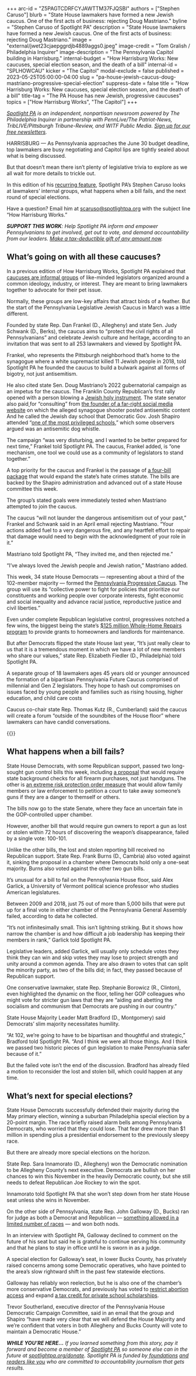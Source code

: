+++
arc-id = "Z5PAGTCDRFCYJAWTTM37FJQSBI"
authors = ["Stephen Caruso"]
blurb = "State House lawmakers have formed a new Jewish caucus. One of the first acts of business: rejecting Doug Mastriano."
byline = "Stephen Caruso of Spotlight PA"
description = "State House lawmakers have formed a new Jewish caucus. One of the first acts of business: rejecting Doug Mastriano."
image = "external/jwet23cjaepggrdjb4889aggs0.jpeg"
image-credit = "Tom Gralish / Philadelphia Inquirer"
image-description = "The Pennsylvania Capitol building in Harrisburg."
internal-budget = "How Harrisburg Works: New caucuses, special election season, and the death of a bill"
internal-id = "SPLHOWCAU"
kicker = "The Capitol"
modal-exclude = false
published = 2023-05-25T05:00:00-04:00
slug = "pa-house-jewish-caucus-doug-mastriano-progressive-special-election"
suppress-date = false
title = "How Harrisburg Works: New caucuses, special election season, and the death of a bill"
title-tag = "The PA House has new Jewish, progressive caucuses"
topics = ["How Harrisburg Works", "The Capitol"]
+++

<a href="https://www.spotlightpa.org/"><i>Spotlight PA</i></a><i> is an independent, nonpartisan newsroom powered by The Philadelphia Inquirer in partnership with PennLive/The Patriot-News, TribLIVE/Pittsburgh Tribune-Review, and WITF Public Media. </i><a href="https://www.spotlightpa.org/newsletters"><i>Sign up for our free newsletters</i></a><i>.</i>

HARRISBURG — As Pennsylvania approaches the June 30 budget deadline, top lawmakers are busy negotiating and Capitol lips are tightly sealed about what is being discussed.

But that doesn’t mean there isn’t plenty of legislative trivia to explore as we all wait for more details to trickle out.

In this edition of his <a href="https://www.spotlightpa.org/news/2022/09/pa-capitol-lawmaker-per-diems-speaker-majority-leader-caucus/">recurring feature</a>, Spotlight PA’s Stephen Caruso looks at lawmakers’ internal groups, what happens when a bill fails, and the next round of special elections.

Have a question? Email him at <a href="mailto:scaruso@spotlightpa.org" target="_blank">scaruso@spotlightpa.org</a> with the subject line “How Harrisburg Works.”

<i><b>SUPPORT THIS WORK</b></i><i>: Help Spotlight PA inform and empower Pennsylvanians to get involved, get out to vote, and demand accountability from our leaders. </i><a href="https://www.spotlightpa.org/donate?campaign=701Dn000000YgozIAC"><i>Make a tax-deductible gift of any amount now</i></a><i>.</i>

## What’s going on with all these caucuses?

In a previous edition of How Harrisburg Works, Spotlight PA explained that <a href="https://www.spotlightpa.org/news/2022/09/pa-capitol-lawmaker-per-diems-speaker-majority-leader-caucus/">caucuses are informal groups</a> of like-minded legislators organized around a common ideology, industry, or interest. They are meant to bring lawmakers together to advocate for their pet issue.

Normally, these groups are low-key affairs that attract birds of a feather. But the start of the Pennsylvania Legislative Jewish Caucus in March was a little different.

Founded by state Rep. Dan Frankel (D., Allegheny) and state Sen. Judy Schwank (D., Berks), the caucus aims to “protect the civil rights of all Pennsylvanians” and celebrate Jewish culture and heritage, according to an invitation that was sent to all 253 lawmakers and viewed by Spotlight PA.

Frankel, who represents the Pittsburgh neighborhood that’s home to the synagogue where a white supremacist killed 11 Jewish people in 2018, told Spotlight PA he founded the caucus to build a bulwark against all forms of bigotry, not just antisemitism.

He also cited state Sen. Doug Mastriano’s 2022 gubernatorial campaign as an impetus for the caucus. The Franklin County Republican’s first rally opened with a person blowing a <a href="https://web.archive.org/20220109162247/https://www.jpost.com/american-politics/article-691969">Jewish holy instrument</a>. The state senator also paid<a href="https://web.archive.org/20220713232351/https://www.wesa.fm/courts-justice/2022-07-13/gop-candidate-for-pa-governor-mastriano-paid-5-000-to-the-website-used-by-the-tree-of-life-shooter"> </a>for “consulting” from <a href="https://web.archive.org/20220713232351/https://www.wesa.fm/courts-justice/2022-07-13/gop-candidate-for-pa-governor-mastriano-paid-5-000-to-the-website-used-by-the-tree-of-life-shooter">the founder of a far-right social media website</a> on which the alleged synagogue shooter posted antisemitic content And he called the Jewish day school that Democratic Gov. Josh Shapiro attended “<a href="https://web.archive.org/20220917000658/https://www.timesofisrael.com/gop-candidate-makes-opponents-jewish-day-school-an-issue-in-pa-governor-race/">one of the most privileged schools</a>,” which some observers argued was an antisemitic dog whistle.

The campaign “was very disturbing, and I wanted to be better prepared for next time,” Frankel told Spotlight PA. The caucus, Frankel added, is “one mechanism, one tool we could use as a community of legislators to stand together.”

<script src="https://www.spotlightpa.org/embed.js" async></script><div data-spl-embed-version="1" data-spl-src="https://www.spotlightpa.org/embeds/newsletter/"></div>


A top priority for the caucus and Frankel is the passage of <a href="https://web.archive.org/20221221161132/https://www.legis.state.pa.us/cfdocs/Legis/CSM/showMemoPublic.cfm?chamber=H&SPick=20230&cosponId=38636">a four-bill package</a> that would expand the state’s hate crimes statute. The bills are backed by the Shapiro administration and advanced out of a state House committee this week.

The group’s stated goals were immediately tested when Mastriano attempted to join the caucus.

The caucus “will not launder the dangerous antisemitism out of your past,” Frankel and Schwank said in an April email rejecting Mastriano. “Your actions added fuel to a very dangerous fire, and any heartfelt effort to repair that damage would need to begin with the acknowledgment of your role in it.”

Mastriano told Spotlight PA, “They invited me, and then rejected me.”

“I’ve always loved the Jewish people and Jewish nation,” Mastriano added.

This week, 34 state House Democrats — representing about a third of the 102-member majority — formed the <a href="https://web.archive.org/20230523184527/https://www.politicspa.com/progressive-caucus-formed-in-pa-house/121745/">Pennsylvania Progressive Caucus</a>. The group will use its “collective power to fight for policies that prioritize our constituents and working people over corporate interests, fight economic and social inequality and advance racial justice, reproductive justice and civil liberties.”

Even under complete Republican legislative control, progressives notched a few wins, the biggest being the state’s <a href="https://web.archive.org/20221117200619/https://dced.pa.gov/programs/covid-19-arpa-whole-home-repairs-program/">$125 million Whole-Home Repairs program</a> to provide grants to homeowners and landlords for maintenance.

But after Democrats flipped the state House last year, “It’s just really clear to us that it is a tremendous moment in which we have a lot of new members who share our values,” state Rep. Elizabeth Fiedler (D., Philadelphia) told Spotlight PA.

A separate group of 18 lawmakers ages 45 years old or younger announced the formation of a bipartisan Pennsylvania Future Caucus comprised of millennial and Gen Z legislators. They hope to hash out compromises on issues faced by young people and families such as rising housing, higher education, and child care costs

Caucus co-chair state Rep. Thomas Kutz (R., Cumberland) said the caucus will create a forum “outside of the soundbites of the House floor” where lawmakers can have candid conversations.

{{<picture src="external/7bzqf3qb0jnjgsrrjdv4gy1f8w.jpeg" description="Members of the public show support for legislative action against gun violence at the Harrisburg Capitol in 2019." caption="Members of the public show support for legislative action against gun violence at the Harrisburg Capitol in 2019." credit="Commonwealth Media Services">}} 

## What happens when a bill fails?

State House Democrats, with some Republican support, passed two long-sought gun control bills this week, including <a href="https://web.archive.org/20230430124511/https://www.legis.state.pa.us/cfdocs/billinfo/billinfo.cfm?sYear=2023&amp;sInd=0&amp;body=H&amp;type=B&amp;bn=714">a proposal</a> that would require state background checks for all firearm purchases, not just handguns. The other is <a href="https://web.archive.org/20230430093753/https://www.legis.state.pa.us/cfdocs/billinfo/billinfo.cfm?syear=2023&amp;sind=0&amp;body=H&amp;type=B&amp;bn=1018">an extreme risk protection order measure</a> that would allow family members or law enforcement to petition a court to take away someone’s guns if they are a danger to themself or others.

The bills now go to the state Senate, where they face an uncertain fate in the GOP-controlled upper chamber.

However, another bill that would require gun owners to report a gun as lost or stolen within 72 hours of discovering the weapon’s disappearance, failed by a single vote: 100-101.

Unlike the other bills, the lost and stolen reporting bill received no Republican support. State Rep. Frank Burns (D., Cambria) also voted against it, sinking the proposal in a chamber where Democrats hold only a one-seat majority. Burns also voted against the other two gun bills.

It’s unusual for a bill to fail on the Pennsylvania House floor, said Alex Garlick, a University of Vermont political science professor who studies American legislatures.

Between 2009 and 2018, just 75 out of more than 5,000 bills that were put up for a final vote in either chamber of the Pennsylvania General Assembly failed, according to data he collected.

“It’s not infinitesimally small. This isn’t lightning striking. But it shows how narrow the chamber is and how difficult a job leadership has keeping their members in rank,” Garlick told Spotlight PA.

Legislative leaders, added Garlick, will usually only schedule votes they think they can win and skip votes they may lose to project strength and unity around a common agenda. They are also drawn to votes that can split the minority party, as two of the bills did; in fact, they passed because of Republican support.

One conservative lawmaker, state Rep. Stephanie Borowicz (R., Clinton), even highlighted the dynamic on the floor, telling her GOP colleagues who might vote for stricter gun laws that they are “aiding and abetting the socialism and communism that Democrats are pushing in our country.”

State House Majority Leader Matt Bradford (D., Montgomery) said Democrats’ slim majority necessitates humility.

“At 102, we’re going to have to be bipartisan and thoughtful and strategic,” Bradford told Spotlight PA. “And I think we were all those things. And I think we passed two historic pieces of gun legislation to make Pennsylvania safer because of it.”

But the failed vote isn’t the end of the discussion. Bradford has already filed a motion to reconsider the lost and stolen bill, which could happen at any time.

## What’s next for special elections?

State House Democrats successfully defended their majority during the May primary election, winning a suburban Philadelphia special election by a 20-point margin. The race briefly raised alarm bells among Pennsylvania Democrats, who worried that they could lose. That fear drew more than $1 million in spending plus a presidential endorsement to the previously sleepy race.

But there are already more special elections on the horizon.

State Rep. Sara Innamorato (D., Allegheny) won the Democratic nomination to be Allegheny County’s next executive. Democrats are bullish on her chances to win this November in the heavily Democratic county, but she still needs to defeat Republican Joe Rockey to win the spot.

Innamorato told Spotlight PA that she won’t step down from her state House seat unless she wins in November.

<script src="https://www.spotlightpa.org/embed.js" async></script><div data-spl-embed-version="1" data-spl-src="https://www.spotlightpa.org/embeds/donate/?eyebrow_text=SPRING%20MEMBER%20DRIVE&teaser_text=Before%20you%20continue...%20This%20vital%20public-service%20journalism%20is%20only%20possible%20with%20your%20support.%20%3Cb%3EMake%20a%20gift%20to%20Spotlight%20PA%20now%20and%20it%20will%20be%20DOUBLED%20as%20part%20of%20our%20Spring%20Member%20Drive.%3C%2Fb%3E&cta_text=GET%20YOUR%20GIFT%20DOUBLED"></div>


On the other side of Pennsylvania, state Rep. John Galloway (D., Bucks) ran for judge as both a Democrat and Republican — <a href="https://www.spotlightpa.org/news/2023/05/cross-file-school-board-republican-democrat-pennsylvania/">something allowed in a limited number of races</a> — and won both nods.

In an interview with Spotlight PA, Galloway declined to comment on the future of his seat but said he is grateful to continue serving his community and that he plans to stay in office until he is sworn in as a judge.

A special election for Galloway’s seat, in lower Bucks County, has privately raised concerns among some Democratic operatives, who have pointed to the area’s slow rightward shift in the past few statewide elections.

Galloway has reliably won reelection, but he is also one of the chamber’s more conservative Democrats, and previously has voted to <a href="https://web.archive.org/20230529011917/https://medium.com/bensalem-times/bill-prohibiting-abortion-because-of-prenatal-diagnosis-of-down-syndrome-approved-by-house-b665e29b632b">restrict abortion access</a> and expand <a href="https://web.archive.org/20200811101550/https://www.legis.state.pa.us/CFDOCS/Legis/RC/Public/rc_view_action2.cfm?sess_yr=2019&amp;sess_ind=0&amp;rc_body=H&amp;rc_nbr=261">a tax credit for private school scholarships</a>.

Trevor Southerland, executive director of the Pennsylvania House Democratic Campaign Committee, said in an email that the group and Shapiro “have made very clear that we will defend the House Majority and we’re confident that voters in both Allegheny and Bucks County will vote to maintain a Democratic House.”

<i><b>WHILE YOU’RE HERE...</b></i><i> If you learned something from this story, pay it forward and become a member of </i><a href="https://www.spotlightpa.org/"><i>Spotlight PA</i></a><i> so someone else can in the future at </i><a href="https://www.spotlightpa.org/donate"><i>spotlightpa.org/donate</i></a><i>. Spotlight PA is funded by</i><a href="https://www.spotlightpa.org/support"><i> foundations</i></a><i> </i><a href="https://www.spotlightpa.org/support"><i>and readers like you</i></a><i> who are committed to accountability journalism that gets results.</i>
